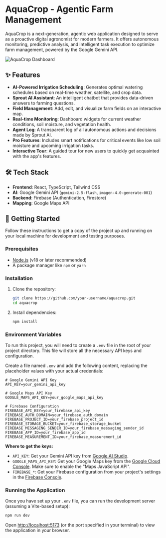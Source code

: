 # AquaCrop - Agentic Farm Management

AquaCrop is a next-generation, agentic web application designed to serve as a proactive digital agronomist for modern farmers. It offers autonomous monitoring, predictive analysis, and intelligent task execution to optimize farm management, powered by the Google Gemini API.

![AquaCrop Dashboard](https://storage.googleapis.com/maker-suite-gallery/aquacrop-previews/dashboard-screenshot.png)

## ✨ Features

-   **AI-Powered Irrigation Scheduling**: Generates optimal watering schedules based on real-time weather, satellite, and crop data.
-   **Sprout AI Assistant**: An intelligent chatbot that provides data-driven answers to farming questions.
-   **Field Management**: Add, edit, and visualize farm fields on an interactive map.
-   **Real-time Monitoring**: Dashboard widgets for current weather conditions, soil moisture, and vegetation health.
-   **Agent Log**: A transparent log of all autonomous actions and decisions made by Sprout AI.
-   **Pro Features**: Includes smart notifications for critical events like low soil moisture and upcoming irrigation tasks.
-   **Interactive Tour**: A guided tour for new users to quickly get acquainted with the app's features.

## 🛠️ Tech Stack

-   **Frontend**: React, TypeScript, Tailwind CSS
-   **AI**: Google Gemini API (`gemini-2.5-flash`, `imagen-4.0-generate-001`)
-   **Backend**: Firebase (Authentication, Firestore)
-   **Mapping**: Google Maps API

## 🚀 Getting Started

Follow these instructions to get a copy of the project up and running on your local machine for development and testing purposes.

### Prerequisites

-   [Node.js](https://nodejs.org/) (v18 or later recommended)
-   A package manager like `npm` or `yarn`

### Installation

1.  Clone the repository:
    ```bash
    git clone https://github.com/your-username/aquacrop.git
    cd aquacrop
    ```

2.  Install dependencies:
    ```bash
    npm install
    ```

### Environment Variables

To run this project, you will need to create a `.env` file in the root of your project directory. This file will store all the necessary API keys and configuration.

Create a file named `.env` and add the following content, replacing the placeholder values with your actual credentials:

```env
# Google Gemini API Key
API_KEY=your_gemini_api_key

# Google Maps API Key
GOOGLE_MAPS_API_KEY=your_google_maps_api_key

# Firebase Configuration
FIREBASE_API_KEY=your_firebase_api_key
FIREBASE_AUTH_DOMAIN=your_firebase_auth_domain
FIREBASE_PROJECT_ID=your_firebase_project_id
FIREBASE_STORAGE_BUCKET=your_firebase_storage_bucket
FIREBASE_MESSAGING_SENDER_ID=your_firebase_messaging_sender_id
FIREBASE_APP_ID=your_firebase_app_id
FIREBASE_MEASUREMENT_ID=your_firebase_measurement_id
```

**Where to get the keys:**

-   `API_KEY`: Get your Gemini API key from [Google AI Studio](https://aistudio.google.com/app/apikey).
-   `GOOGLE_MAPS_API_KEY`: Get your Google Maps key from the [Google Cloud Console](https://console.cloud.google.com/google/maps-apis). Make sure to enable the "Maps JavaScript API".
-   `FIREBASE_*`: Get your Firebase configuration from your project's settings in the [Firebase Console](https://console.firebase.google.com/).

### Running the Application

Once you have set up your `.env` file, you can run the development server (assuming a Vite-based setup):

```bash
npm run dev
```

Open [http://localhost:5173](http://localhost:5173) (or the port specified in your terminal) to view the application in your browser.
